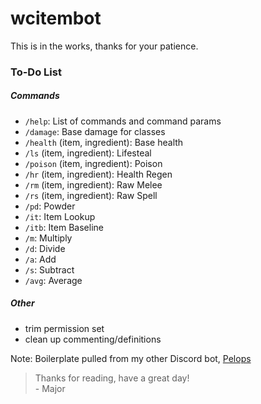 # wcitembot

This is in the works, thanks for your patience.

### To-Do List

##### Commands

- `/help`: List of commands and command params
- `/damage`: Base damage for classes
- `/health` (item, ingredient): Base health
- `/ls` (item, ingredient): Lifesteal
- `/poison` (item, ingredient): Poison
- `/hr` (item, ingredient): Health Regen
- `/rm` (item, ingredient): Raw Melee
- `/rs` (item, ingredient): Raw Spell
- `/pd`: Powder
- `/it`: Item Lookup
- `/itb`: Item Baseline
- `/m`: Multiply
- `/d`: Divide
- `/a`: Add
- `/s`: Subtract
- `/avg`: Average

##### Other

- trim permission set
- clean up commenting/definitions

Note: Boilerplate pulled from my other Discord bot, [Pelops](https://github.com/majorlue/pelops-bot)

> Thanks for reading, have a great day!<br>- Major
